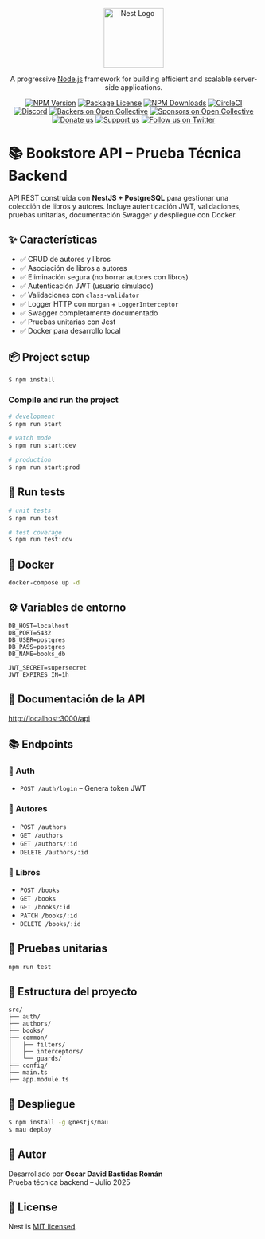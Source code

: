 
<p align="center">
  <a href="http://nestjs.com/" target="blank"><img src="https://nestjs.com/img/logo-small.svg" width="120" alt="Nest Logo" /></a>
</p>

<p align="center">A progressive <a href="http://nodejs.org" target="_blank">Node.js</a> framework for building efficient and scalable server-side applications.</p>
<p align="center">
  <a href="https://www.npmjs.com/~nestjscore" target="_blank"><img src="https://img.shields.io/npm/v/@nestjs/core.svg" alt="NPM Version" /></a>
  <a href="https://www.npmjs.com/~nestjscore" target="_blank"><img src="https://img.shields.io/npm/l/@nestjs/core.svg" alt="Package License" /></a>
  <a href="https://www.npmjs.com/~nestjscore" target="_blank"><img src="https://img.shields.io/npm/dm/@nestjs/common.svg" alt="NPM Downloads" /></a>
  <a href="https://circleci.com/gh/nestjs/nest" target="_blank"><img src="https://img.shields.io/circleci/build/github/nestjs/nest/master" alt="CircleCI" /></a>
  <a href="https://discord.gg/G7Qnnhy" target="_blank"><img src="https://img.shields.io/badge/discord-online-brightgreen.svg" alt="Discord"/></a>
  <a href="https://opencollective.com/nest#backer" target="_blank"><img src="https://opencollective.com/nest/backers/badge.svg" alt="Backers on Open Collective" /></a>
  <a href="https://opencollective.com/nest#sponsor" target="_blank"><img src="https://opencollective.com/nest/sponsors/badge.svg" alt="Sponsors on Open Collective" /></a>
  <a href="https://paypal.me/kamilmysliwiec" target="_blank"><img src="https://img.shields.io/badge/Donate-PayPal-ff3f59.svg" alt="Donate us"/></a>
  <a href="https://opencollective.com/nest#sponsor"  target="_blank"><img src="https://img.shields.io/badge/Support%20us-Open%20Collective-41B883.svg" alt="Support us"></a>
  <a href="https://twitter.com/nestframework" target="_blank"><img src="https://img.shields.io/twitter/follow/nestframework.svg?style=social&label=Follow" alt="Follow us on Twitter"></a>
</p>

# 📚 Bookstore API – Prueba Técnica Backend

API REST construida con **NestJS + PostgreSQL** para gestionar una colección de libros y autores. Incluye autenticación JWT, validaciones, pruebas unitarias, documentación Swagger y despliegue con Docker.

## ✨ Características

- ✅ CRUD de autores y libros
- ✅ Asociación de libros a autores
- ✅ Eliminación segura (no borrar autores con libros)
- ✅ Autenticación JWT (usuario simulado)
- ✅ Validaciones con `class-validator`
- ✅ Logger HTTP con `morgan` + `LoggerInterceptor`
- ✅ Swagger completamente documentado
- ✅ Pruebas unitarias con Jest
- ✅ Docker para desarrollo local

## 📦 Project setup

```bash
$ npm install
```

### Compile and run the project

```bash
# development
$ npm run start

# watch mode
$ npm run start:dev

# production
$ npm run start:prod
```

## 🧪 Run tests

```bash
# unit tests
$ npm run test

# test coverage
$ npm run test:cov
```

## 🐳 Docker

```bash
docker-compose up -d
```

## ⚙️ Variables de entorno

```env
DB_HOST=localhost
DB_PORT=5432
DB_USER=postgres
DB_PASS=postgres
DB_NAME=books_db

JWT_SECRET=supersecret
JWT_EXPIRES_IN=1h
```

## 📘 Documentación de la API

[http://localhost:3000/api](http://localhost:3000/api)

## 📚 Endpoints

### 🔐 Auth
- `POST /auth/login` – Genera token JWT

### 👤 Autores
- `POST /authors`
- `GET /authors`
- `GET /authors/:id`
- `DELETE /authors/:id`

### 📘 Libros
- `POST /books`
- `GET /books`
- `GET /books/:id`
- `PATCH /books/:id`
- `DELETE /books/:id`

## 🧪 Pruebas unitarias

```bash
npm run test
```

## 📂 Estructura del proyecto

```
src/
├── auth/
├── authors/
├── books/
├── common/
│   ├── filters/
│   ├── interceptors/
│   └── guards/
├── config/
├── main.ts
├── app.module.ts
```

## 📡 Despliegue

```bash
$ npm install -g @nestjs/mau
$ mau deploy
```

## 👤 Autor

Desarrollado por **Oscar David Bastidas Román**  
Prueba técnica backend – Julio 2025

## 📄 License

Nest is [MIT licensed](https://github.com/nestjs/nest/blob/master/LICENSE).
